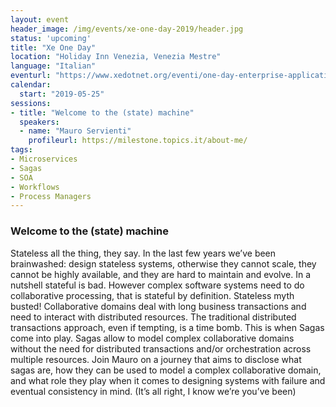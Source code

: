 ```yaml
---
layout: event
header_image: /img/events/xe-one-day-2019/header.jpg
status: 'upcoming'
title: "Xe One Day"
location: "Holiday Inn Venezia, Venezia Mestre"
language: "Italian"
eventurl: "https://www.xedotnet.org/eventi/one-day-enterprise-application/"
calendar:
  start: "2019-05-25"
sessions:
- title: "Welcome to the (state) machine"
  speakers:
  - name: "Mauro Servienti"
    profileurl: https://milestone.topics.it/about-me/
tags:
- Microservices
- Sagas
- SOA
- Workflows
- Process Managers
---
```


### Welcome to the (state) machine

Stateless all the thing, they say. In the last few years we’ve been brainwashed: design stateless systems, otherwise they cannot scale, they cannot be highly available, and they are hard to maintain and evolve. In a nutshell stateful is bad. However complex software systems need to do collaborative processing, that is stateful by definition. Stateless myth busted! Collaborative domains deal with long business transactions and need to interact with distributed resources. The traditional distributed transactions approach, even if tempting, is a time bomb. This is when Sagas come into play. Sagas allow to model complex collaborative domains without the need for distributed transactions and/or orchestration across multiple resources. Join Mauro on a journey that aims to disclose what sagas are, how they can be used to model a complex collaborative domain, and what role they play when it comes to designing systems with failure and eventual consistency in mind. (It’s all right, I know we’re you’ve been)
